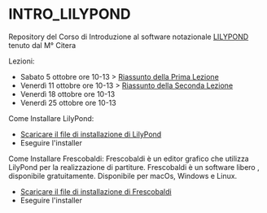 # INTRO_LILYPOND
Repository del Corso di Introduzione al software notazionale [LILYPOND](http://lilypond.org/index.it.html) tenuto dal M° Citera

Lezioni:

* Sabato 5 ottobre ore 10-13 > [Riassunto della Prima Lezione](https://github.com/SMERM/INTRO_LILYPOND/tree/master/05102019_Lezione_01)
* Venerdì 11 ottobre ore 10-13 > [Riassunto della Seconda Lezione](https://github.com/SMERM/INTRO_LILYPOND/tree/master/11102019_Lezione_02)
* Venerdì 18 ottobre ore 10-13
* Venerdì 25 ottobre ore 10-13

Come Installare LilyPond:
* [Scaricare il file di installazione di LilyPond](http://lilypond.org/download.it.html)
* Eseguire l'installer

Come Installare Frescobaldi:
Frescobaldi è un editor grafico che utilizza LilyPond per la realizzazione di partiture. Frescobaldi è un software libero , disponibile gratuitamente. Disponibile per macOs, Windows e Linux.
* [Scaricare il file di installazione di Frescobaldi](http://www.frescobaldi.org/download)
* Eseguire l'installer
